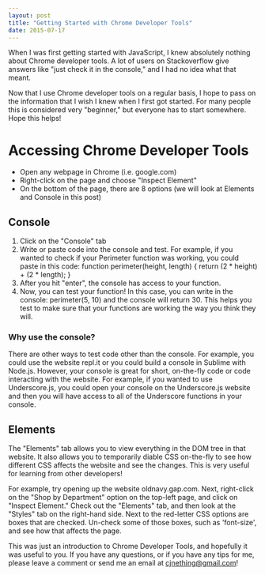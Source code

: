 ```yaml
---
layout: post
title: "Getting Started with Chrome Developer Tools"
date: 2015-07-17
---
```


When I was first getting started with JavaScript, I knew absolutely nothing about Chrome developer tools.
A lot of users on Stackoverflow give answers like "just check it in the console," and I had no idea what that meant.

Now that I use Chrome developer tools on a regular basis, I hope to pass on the information that I wish I knew
when I first got started. For many people this is considered very "beginner," but everyone has to start somewhere.
Hope this helps!

# Accessing Chrome Developer Tools
- Open any webpage in Chrome (i.e. google.com)
- Right-click on the page and choose "Inspect Element"
- On the bottom of the page, there are 8 options (we will look at Elements and Console in this post)

## Console
1. Click on the "Console" tab
2. Write or paste code into the console and test. For example, if you wanted to check if your Perimeter function was working, you could paste in this code:
function perimeter(height, length) {
  return (2 * height) + (2 * length);
}
3. After you hit "enter", the console has access to your function.
4. Now, you can test your function! In this case, you can write in the console: 
   perimeter(5, 10) 
   and the console will return 30. This helps you test to make sure that your functions are working the way you think they will.

### Why use the console?
There are other ways to test code other than the console. For example, you could use the website repl.it or you could build a console in Sublime with Node.js. However, your console is great for short, on-the-fly code or code interacting with the website. For example, if you wanted to use Underscore.js, you could open your console on the Underscore.js website and then you will have access to all of the Underscore functions in your console.

## Elements
The "Elements" tab allows you to view everything in the DOM tree in that website. It also allows you to temporarily diable CSS on-the-fly to see how different CSS affects the website and see the changes. This is very useful for learning from other developers!

For example, try opening up the website oldnavy.gap.com.
Next, right-click on the "Shop by Department" option on the top-left page, and click on "Inspect Element."
Check out the "Elements" tab, and then look at the "Styles" tab on the right-hand side. 
Next to the red-letter CSS options are boxes that are checked. Un-check some of those boxes, such as 'font-size', and see how that affects the page.



This was just an introduction to Chrome Developer Tools, and hopefully it was useful to you. If you have any questions, or if you have any tips for me, please leave a comment or send me an email at cjnething@gmail.com!